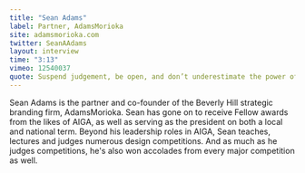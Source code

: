 ```yaml
---
title: "Sean Adams"
label: Partner, AdamsMorioka
site: adamsmorioka.com
twitter: SeanAAdams
layout: interview
time: "3:13"
vimeo: 12540037
quote: Suspend judgement, be open, and don’t underestimate the power of a touch of flattery.
---
```


Sean Adams is the partner and co-founder of the Beverly Hill strategic branding firm, AdamsMorioka. Sean has gone on to receive Fellow awards from the likes of AIGA, as well as serving as the president on both a local and national term. Beyond his leadership roles in AIGA, Sean teaches, lectures and judges numerous design competitions. And as much as he judges competitions, he's also won accolades from every major competition as well.